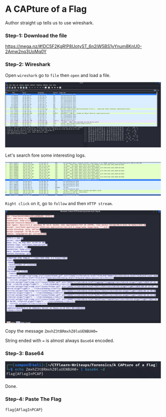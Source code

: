 # A CAPture of a Flag     

Author straight up tells us to use wireshark.

### Step-1: Download the file

https://mega.nz/#!DC5F2KgR!P8UotyST_6n2iW5BS1yYnum8KnU0-2Amw2nq3UoMq0Y

### Step-2: Wireshark 

Open `wireshark` go to `file` then `open` and load a file.

![Wireshark](capwireshark.png)

Let's search fore some interesting logs.

![Wireshark](capwireshark2.png)

`Right click` on it, go to `follow` and then `HTTP stream`.

![Wireshark](capwireshark3.png)

Copy the message `ZmxhZ3tBRmxhZ0luUENBUH0=`

String ended with `=` is almost always `Base64` encoded.

### Step-3: Base64

![Base64](capbase64.png)

Done.

### Step-4: Paste The Flag

```
flag{AFlagInPCAP}
```
